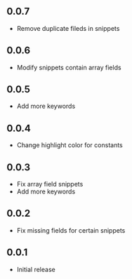 ## 0.0.7
- Remove duplicate fileds in snippets

## 0.0.6
- Modify snippets contain array fields

## 0.0.5
- Add more keywords

## 0.0.4
- Change highlight color for constants

## 0.0.3
- Fix array field snippets
- Add more keywords

## 0.0.2
- Fix missing fields for certain snippets

## 0.0.1
- Initial release